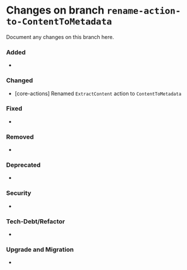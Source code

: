 # Changes on branch `rename-action-to-ContentToMetadata`
Document any changes on this branch here.
### Added
- 

### Changed
- [core-actions] Renamed `ExtractContent` action to `ContentToMetadata`

### Fixed
- 

### Removed
- 

### Deprecated
- 

### Security
- 

### Tech-Debt/Refactor
- 

### Upgrade and Migration
- 
